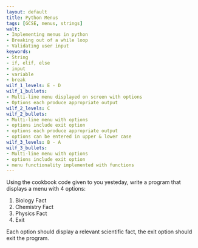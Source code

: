 ```yaml
---
layout: default
title: Python Menus
tags: [GCSE, menus, strings]
walt:
- Implementing menus in python
- Breaking out of a while loop
- Validating user input
keywords:
- String
- if, elif, else
- input
- variable
- break
wilf_1_levels: E - D
wilf_1_bullets:
- Multi-line menu displayed on screen with options
- Options each produce appropriate output
wilf_2_levels: C
wilf_2_bullets:
- Multi-line menu with options
- options include exit option
- options each produce appropriate output
- options can be entered in upper & lower case
wilf_3_levels: B - A
wilf_3_bullets:
- Multi-line menu with options
- options include exit option
- menu functionality implemented with functions
---
```


Using the cookbook code given to you yesteday, write a program that displays a menu with 4 options:

1. Biology Fact
2. Chemistry Fact
3. Physics Fact
4. Exit

Each option should display a relevant scientific fact, the exit option should exit the program.